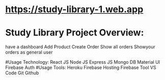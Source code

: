 # https://study-library-1.web.app

# Study Library Project Overview:
have a dashboard
Add Product
Create Order
Show all orders 
Showyour orders as general user

#Usage Technology:
React JS
Node JS
Express JS
Mongo DB
Material UI
Firebase Auth
#Usage Tools:
Heroku
Firebase Hosting
Firebase Tool
VS Code
Git
Github
